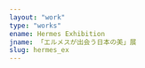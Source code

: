 ```yaml
---
layout: "work"
type: "works"
ename: Hermes Exhibition
jname: 「エルメスが出会う日本の美」展
slug: hermes_ex
---
```

